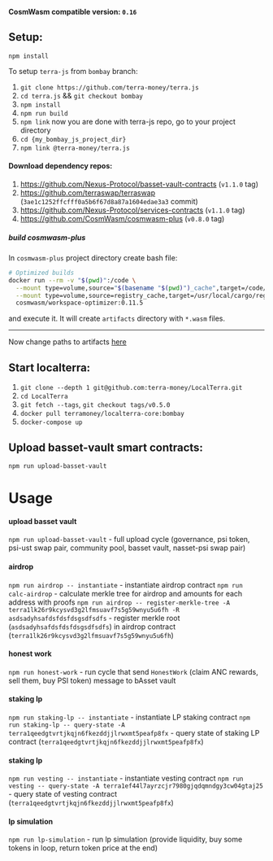 **CosmWasm compatible version: `0.16`**

## Setup:

`npm install`

To setup `terra-js` from `bombay` branch:
1. `git clone https://github.com/terra-money/terra.js`
2. `cd terra.js` && `git checkout bombay`
3. `npm install`
4. `npm run build`
5. `npm link`
now you are done with terra-js repo, go to your project directory
6. `cd {my_bombay_js_project_dir}`
7. `npm link @terra-money/terra.js`

#### Download dependency repos:

1. https://github.com/Nexus-Protocol/basset-vault-contracts (`v1.1.0` tag)
2. https://github.com/terraswap/terraswap (`3ae1c1252ffcfff0a5b6f67d8a87a1604edae3a3` commit)
3. https://github.com/Nexus-Protocol/services-contracts (`v1.1.0` tag)
4. https://github.com/CosmWasm/cosmwasm-plus (`v0.8.0` tag)

##### build cosmwasm-plus

In `cosmwasm-plus` project directory create bash file:
```sh
# Optimized builds
docker run --rm -v "$(pwd)":/code \
  --mount type=volume,source="$(basename "$(pwd)")_cache",target=/code/target \
  --mount type=volume,source=registry_cache,target=/usr/local/cargo/registry \
  cosmwasm/workspace-optimizer:0.11.5
```
and execute it. It will create `artifacts` directory with `*.wasm` files.

---

Now change paths to artifacts [here](src/basset_vault/definition.ts)

## Start localterra:

1. `git clone --depth 1 git@github.com:terra-money/LocalTerra.git`
2. `cd LocalTerra`
3. `git fetch --tags`, `git checkout tags/v0.5.0`
3. `docker pull terramoney/localterra-core:bombay`
4. `docker-compose up`

## Upload basset-vault smart contracts:

`npm run upload-basset-vault`

# Usage

#### upload basset vault

`npm run upload-basset-vault` - full upload cycle (governance, psi token, psi-ust swap pair, community pool, basset vault, nasset-psi swap pair)

#### airdrop

`npm run airdrop -- instantiate` - instantiate airdrop contract
`npm run calc-airdrop` - calculate merkle tree for airdrop and amounts for each address with proofs
`npm run airdrop -- register-merkle-tree -A terra1lk26r9kcysvd3g2lfmsuavf7s5g59wnyu5u6fh -R asdsadyhsafdsfdsfdsgsdfsdfs` - register merkle root (`asdsadyhsafdsfdsfdsgsdfsdfs`) in airdrop contract (`terra1lk26r9kcysvd3g2lfmsuavf7s5g59wnyu5u6fh`)

#### honest work

`npm run honest-work` - run cycle that send `HonestWork` (claim ANC rewards, sell them, buy PSI token) message to bAsset vault

#### staking lp

`npm run staking-lp -- instantiate` - instantiate LP staking contract
`npm run staking-lp -- query-state -A terra1qeedgtvrtjkqjn6fkezddjjlrwxmt5peafp8fx` - query state of staking LP contract (`terra1qeedgtvrtjkqjn6fkezddjjlrwxmt5peafp8fx`)

#### staking lp

`npm run vesting -- instantiate` - instantiate vesting contract
`npm run vesting -- query-state -A terra1ef44l7ayrzcjr7980gjqdqmndgy3cw04gtaj25` - query state of vesting contract (`terra1qeedgtvrtjkqjn6fkezddjjlrwxmt5peafp8fx`)

#### lp simulation

`npm run lp-simulation` - run lp simulation (provide liquidity, buy some tokens in loop, return token price at the end)
